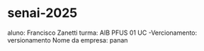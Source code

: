 # senai-2025
aluno: Francisco Zanetti
turma: AIB PFUS 01
UC -Vercionamento: versionamento
Nome da empresa: panan